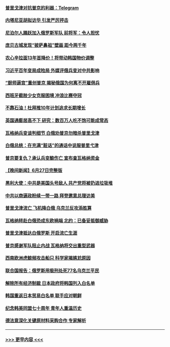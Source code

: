 #### [普里戈津对抗普京的利器：Telegram](../pages/prog202/a103739543.md?t=06290044) 
#### [内塔尼亚胡拟访华 引发严厉抨击](../pages/prog202/a103739532.md?t=06290044) 
#### [尼泊尔人踊跃加入俄罗斯军队 前将军：令人担忧](../pages/prog202/a103739540.md?t=06290044) 
#### [庞贝古城发现“披萨鼻祖”壁画 距今两千年](../pages/prog202/a103738876.md?t=06290044) 
#### [农心辛拉面13年首降价！将带动韩国物价调整](../pages/prog202/a103739512.md?t=06290044) 
#### [习近平百年变局成险局 外媒评俄兵变对中共影响](../pages/prog202/a103739499.md?t=06290044) 
#### [“厨师逼宫”重创普京 揭秘俄国为何离不开雇佣兵](../pages/prog202/a103739472.md?t=06290044) 
#### [西班牙截肢少女克服困境 冲浪比赛夺冠](../pages/prog202/a103739464.md?t=06290044) 
#### [不靠石油！杜拜推10年计划追求长期增长](../pages/prog202/a103739458.md?t=06290044) 
#### [英国通膨居高不下 研究：数百万人吃不饱可能成常态](../pages/prog202/a103739449.md?t=06290044) 
#### [瓦格纳兵变谈判细节 白俄劝普京勿暗杀普里戈津](../pages/prog202/a103739407.md?t=06290044) 
#### [白俄总统：在充满“脏话”的通话中说服普里弋津](../pages/prog202/a103739426.md?t=06290044) 
#### [普京要复仇？承认兵变酿伤亡 宣布查瓦格纳资金](../pages/prog202/a103739409.md?t=06290044) 
#### [【晚间新闻】6月27日完整版](../pages/prog202/a103739349.md?t=06290044) 
#### [黑利大使：中共是美国头号敌人 共产党将被扔进垃圾堆](../pages/prog202/a103739375.md?t=06290044) 
#### [中共以商逼政盼续一带一路 拜登邀意总理访美](../pages/prog202/a103739353.md?t=06290044) 
#### [普里戈津流亡 飞机降白俄 乌克兰反攻添胜算](../pages/prog202/a103739350.md?t=06290044) 
#### [瓦格纳转赴白俄恐成东欧祸端 北约：已备妥抵御威胁](../pages/prog202/a103739329.md?t=06290044) 
#### [普里戈津抵达白俄罗斯 开启流亡生涯](../pages/prog202/a103739257.md?t=06290044) 
#### [普京感谢军队阻止内战 瓦格纳将交出重型武器](../pages/prog202/a103739258.md?t=06290044) 
#### [西南欧洲虎鲸频攻击船只 科学家揭尴尬原因](../pages/prog202/a103739229.md?t=06290044) 
#### [联合国报告：俄罗斯用极刑处死77名乌克兰平民](../pages/prog202/a103739201.md?t=06290044) 
#### [解除所有经济制裁 日本政府将韩国列入白名单](../pages/prog202/a103739186.md?t=06290044) 
#### [韩国重返日本贸易白名单 联手应对朝鲜](../pages/prog202/a103739129.md?t=06290044) 
#### [纪念韩美同盟七十周年 青年人重温历史](../pages/prog202/a103739130.md?t=06290044) 
#### [德法意深化关键原材料采购合作 专家解析](../pages/prog202/a103739127.md?t=06290044) 

----
#### [ >>> 更早内容 <<< ](../indexes/prog202-earlier.md)
